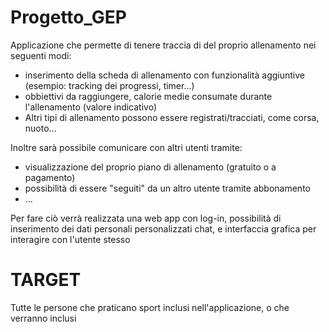 
# Progetto_GEP

Applicazione che permette di tenere traccia di del proprio allenamento nei seguenti modi:
 - inserimento della scheda di allenamento con funzionalità aggiuntive (esempio: tracking dei progressi, timer...)
 - obbiettivi da raggiungere, calorie medie consumate durante l'allenamento (valore indicativo)
 - Altri tipi di allenamento possono essere registrati/tracciati, come corsa, nuoto...

Inoltre sarà possibile comunicare con altri utenti tramite:
 - visualizzazione del proprio piano di allenamento (gratuito o a pagamento)
 - possibilità di essere "seguiti" da un altro utente tramite abbonamento 
 - ...

Per fare ciò verrà realizzata una web app con log-in, possibilità di inserimento dei dati personali personalizzati
chat, e interfaccia grafica per interagire con l'utente stesso

# TARGET 
Tutte le persone che praticano sport inclusi nell'applicazione, o che verranno inclusi

